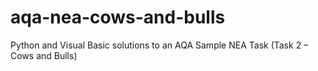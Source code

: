 # aqa-nea-cows-and-bulls
Python and Visual Basic solutions to an AQA Sample NEA Task (Task 2 – Cows and Bulls)
